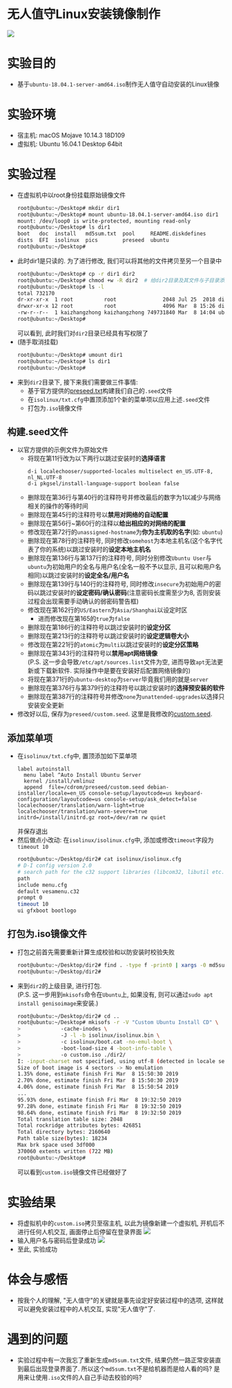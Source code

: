 # 无人值守Linux安装镜像制作

![](images/cover_image.jpg)

# 实验目的
- 基于`ubuntu-18.04.1-server-amd64.iso`制作无人值守自动安装的Linux镜像

# 实验环境
- 宿主机: macOS Mojave 10.14.3 18D109
- 虚拟机: Ubuntu 16.04.1 Desktop 64bit

# 实验过程
- 在虚拟机中以root身份挂载原始镜像文件
	```bash
	root@ubuntu:~/Desktop# mkdir dir1
	root@ubuntu:~/Desktop# mount ubuntu-18.04.1-server-amd64.iso dir1
	mount: /dev/loop0 is write-protected, mounting read-only
	root@ubuntu:~/Desktop# ls dir1
	boot   doc  install   md5sum.txt  pool     README.diskdefines
	dists  EFI  isolinux  pics        preseed  ubuntu
	root@ubuntu:~/Desktop# 
	```
- 此时dir1是只读的. 为了进行修改, 我们可以将其他的文件拷贝至另一个目录中
	```bash
	root@ubuntu:~/Desktop# cp -r dir1 dir2
	root@ubuntu:~/Desktop# chmod +w -R dir2  # 给dir2目录及其文件与子目录添加写权限
	root@ubuntu:~/Desktop# ls -l
	total 732170
	dr-xr-xr-x  1 root          root               2048 Jul 25  2018 dir1
	drwxr-xr-x 12 root          root               4096 Mar  8 15:26 dir2
	-rw-r--r--  1 kaizhangzhong kaizhangzhong 749731840 Mar  8 14:04 ubuntu-18.04.1-server-amd64.iso
	root@ubuntu:~/Desktop# 
	```
	可以看到, 此时我们对`dir2`目录已经具有写权限了
- (随手取消挂载)
	```bash
	root@ubuntu:~/Desktop# umount dir1
	root@ubuntu:~/Desktop# ls dir1
	root@ubuntu:~/Desktop# 
	```
- 来到`dir2`目录下, 接下来我们需要做三件事情:
	- 基于官方提供的[preseed.txt](https://help.ubuntu.com/lts/installation-guide/example-preseed.txt)构建我们自己的`.seed`文件
	- 在`isolinux/txt.cfg`中置顶添加1个新的菜单项以应用上述`.seed`文件
	- 打包为`.iso`镜像文件

## 构建.seed文件
- 以官方提供的示例文件为原始文件
	- 将现在第11行改为以下两行以跳过安装时的**选择语言**
		```
		d-i localechooser/supported-locales multiselect en_US.UTF-8, nl_NL.UTF-8
		d-i pkgsel/install-language-support boolean false
		```
	- 删除现在第36行与第40行的注释符号并修改最后的数字为1以减少与网络相关的操作的等待时间
	- 删除现在第45行的注释符号以**禁用对网络的自动配置**
	- 删除现在第56行~第60行的注释以**给出相应的对网络的配置**
	- 修改现在第72行的`unassigned-hostname`为**你为主机取的名字**(如: `ubuntu`)
	- 删除现在第78行的注释符号, 同时修改`somehost`为本地主机名(这个名字代表了你的系统)以跳过安装时的**设定本地主机名**
	- 删除现在第136行与第137行的注释符号, 同时分别修改`Ubuntu User`与`ubuntu`为初始用户的全名与用户名(全名一般不予以显示, 且可以和用户名相同)以跳过安装时的**设定全名/用户名**
	- 删除现在第139行与140行的注释符号, 同时修改`insecure`为初始用户的密码以跳过安装时的**设定密码/确认密码**(注意密码长度需至少为8, 否则安装过程会出现需要手动确认的弱密码警告框)
	- 修改现在第162行的`US/Eastern`为`Asia/Shanghai`以设定时区
		- 进而修改现在第165的`true`为`false`
	- 删除现在第186行的注释符号以跳过安装时的**设定分区**
	- 删除现在第213行的注释符号以跳过安装时的**设定逻辑卷大小**
	- 修改现在第221行的`atomic`为`multi`以跳过安装时的**设定分区策略**
	- 删除现在第343行的注释符号以**禁用apt网络镜像**  
		(P.S. 这一步会导致`/etc/apt/sources.list`文件为空, 进而导致`apt`无法更新或下载新软件. 实际操作中是要在安装好后配置网络镜像的)
	- 将现在第371行的`ubuntu-desktop`为`server`毕竟我们用的就是`server`
	- 删除现在第376行与第379行的注释符号以跳过安装时的**选择预安装的软件**
	- 删除现在第387行的注释符号并修改`none`为`unattended-upgrades`以选择只安装安全更新
- 修改好以后, 保存为`preseed/custom.seed`. 这里是我修改的[custom.seed](custom.seed).

## 添加菜单项
- 在`isolinux/txt.cfg`中, 置顶添加如下菜单项
	```
	label autoinstall
	  menu label ^Auto Install Ubuntu Server
	  kernel /install/vmlinuz
	  append  file=/cdrom/preseed/custom.seed debian-installer/locale=en_US console-setup/layoutcode=us keyboard-configuration/layoutcode=us console-setup/ask_detect=false localechooser/translation/warn-light=true localechooser/translation/warn-severe=true initrd=/install/initrd.gz root=/dev/ram rw quiet
	```
	并保存退出
- 然后做点小改动: 在`isolinux/isolinux.cfg`中, 添加或修改`timeout`字段为`timeout 10`
	```bash
	root@ubuntu:~/Desktop/dir2# cat isolinux/isolinux.cfg
	# D-I config version 2.0
	# search path for the c32 support libraries (libcom32, libutil etc.)
	path 
	include menu.cfg
	default vesamenu.c32
	prompt 0
	timeout 10
	ui gfxboot bootlogo
	```

## 打包为.iso镜像文件
- 打包之前首先需要重新计算生成校验和以防安装时校验失败
	```bash
	root@ubuntu:~/Desktop/dir2# find . -type f -print0 | xargs -0 md5sum > md5sum.txt
	root@ubuntu:~/Desktop/dir2#
	```
- 来到`dir2`的上级目录, 进行打包.  
	(P.S. 这一步用到`mkisofs`命令在`Ubuntu`上, 如果没有, 则可以通过`sudo apt install genisoimage`来安装.)
	```bash
	root@ubuntu:~/Desktop/dir2# cd ..
	root@ubuntu:~/Desktop# mkisofs -r -V "Custom Ubuntu Install CD" \
	>             -cache-inodes \
	>             -J -l -b isolinux/isolinux.bin \
	>             -c isolinux/boot.cat -no-emul-boot \
	>             -boot-load-size 4 -boot-info-table \
	>             -o custom.iso ./dir2/
	I: -input-charset not specified, using utf-8 (detected in locale settings)
	Size of boot image is 4 sectors -> No emulation
	1.35% done, estimate finish Fri Mar  8 15:50:30 2019
	2.70% done, estimate finish Fri Mar  8 15:50:30 2019
	4.06% done, estimate finish Fri Mar  8 15:50:54 2019
	...
	95.93% done, estimate finish Fri Mar  8 19:32:50 2019
	97.28% done, estimate finish Fri Mar  8 19:32:50 2019
	98.64% done, estimate finish Fri Mar  8 19:32:50 2019
	Total translation table size: 2048
	Total rockridge attributes bytes: 426851
	Total directory bytes: 2160640
	Path table size(bytes): 18234
	Max brk space used 3df000
	370060 extents written (722 MB)
	root@ubuntu:~/Desktop# 
	```
	可以看到`custom.iso`镜像文件已经做好了

# 实验结果
- 将虚拟机中的`custom.iso`拷贝至宿主机, 以此为镜像新建一个虚拟机, 开机后不进行任何人机交互, 画面停止后停留在登录界面
	![](images/to_login.png)
- 输入用户名与密码后登录成功
	![](images/logged_in.png)
- 至此, 实验成功

# 体会与感悟
- 按我个人的理解, "无人值守"的关键就是事先设定好安装过程中的选项, 这样就可以避免安装过程中的人机交互, 实现"无人值守"了. 

# 遇到的问题
- 实验过程中有一次我忘了重新生成`md5sum.txt`文件, 结果仍然一路正常安装直到最后出现登录界面了. 所以这个`md5sum.txt`不是给机器而是给人看的吗? 是用来让使用`.iso`文件的人自己手动去校验的吗? 
